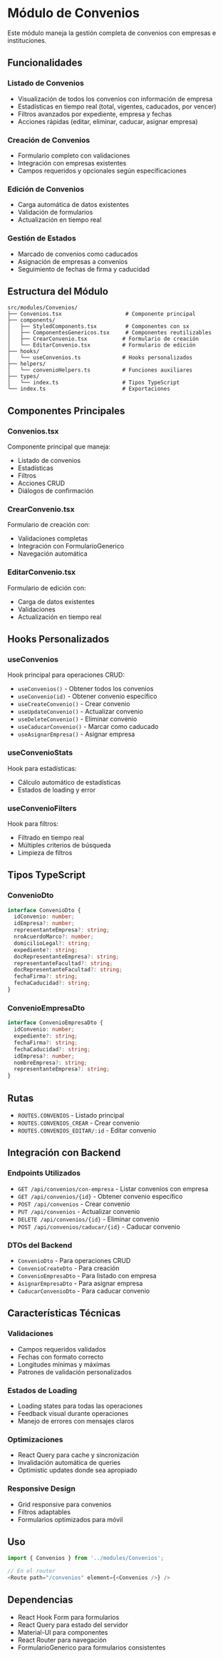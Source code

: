 # Módulo de Convenios

Este módulo maneja la gestión completa de convenios con empresas e instituciones.

## Funcionalidades

### Listado de Convenios

- Visualización de todos los convenios con información de empresa
- Estadísticas en tiempo real (total, vigentes, caducados, por vencer)
- Filtros avanzados por expediente, empresa y fechas
- Acciones rápidas (editar, eliminar, caducar, asignar empresa)

### Creación de Convenios

- Formulario completo con validaciones
- Integración con empresas existentes
- Campos requeridos y opcionales según especificaciones

### Edición de Convenios

- Carga automática de datos existentes
- Validación de formularios
- Actualización en tiempo real

### Gestión de Estados

- Marcado de convenios como caducados
- Asignación de empresas a convenios
- Seguimiento de fechas de firma y caducidad

## Estructura del Módulo

```
src/modules/Convenios/
├── Convenios.tsx                    # Componente principal
├── components/
│   ├── StyledComponents.tsx         # Componentes con sx
│   ├── ComponentesGenericos.tsx     # Componentes reutilizables
│   ├── CrearConvenio.tsx           # Formulario de creación
│   └── EditarConvenio.tsx          # Formulario de edición
├── hooks/
│   └── useConvenios.ts             # Hooks personalizados
├── helpers/
│   └── convenioHelpers.ts          # Funciones auxiliares
├── types/
│   └── index.ts                    # Tipos TypeScript
└── index.ts                        # Exportaciones
```

## Componentes Principales

### Convenios.tsx

Componente principal que maneja:

- Listado de convenios
- Estadísticas
- Filtros
- Acciones CRUD
- Diálogos de confirmación

### CrearConvenio.tsx

Formulario de creación con:

- Validaciones completas
- Integración con FormularioGenerico
- Navegación automática

### EditarConvenio.tsx

Formulario de edición con:

- Carga de datos existentes
- Validaciones
- Actualización en tiempo real

## Hooks Personalizados

### useConvenios

Hook principal para operaciones CRUD:

- `useConvenios()` - Obtener todos los convenios
- `useConvenio(id)` - Obtener convenio específico
- `useCreateConvenio()` - Crear convenio
- `useUpdateConvenio()` - Actualizar convenio
- `useDeleteConvenio()` - Eliminar convenio
- `useCaducarConvenio()` - Marcar como caducado
- `useAsignarEmpresa()` - Asignar empresa

### useConvenioStats

Hook para estadísticas:

- Cálculo automático de estadísticas
- Estados de loading y error

### useConvenioFilters

Hook para filtros:

- Filtrado en tiempo real
- Múltiples criterios de búsqueda
- Limpieza de filtros

## Tipos TypeScript

### ConvenioDto

```typescript
interface ConvenioDto {
  idConvenio: number;
  idEmpresa?: number;
  representanteEmpresa?: string;
  nroAcuerdoMarco?: number;
  domicilioLegal?: string;
  expediente?: string;
  docRepresentanteEmpresa?: string;
  representanteFacultad?: string;
  docRepresentanteFacultad?: string;
  fechaFirma?: string;
  fechaCaducidad?: string;
}
```

### ConvenioEmpresaDto

```typescript
interface ConvenioEmpresaDto {
  idConvenio: number;
  expediente?: string;
  fechaFirma?: string;
  fechaCaducidad?: string;
  idEmpresa?: number;
  nombreEmpresa?: string;
  representanteEmpresa?: string;
}
```

## Rutas

- `ROUTES.CONVENIOS` - Listado principal
- `ROUTES.CONVENIOS_CREAR` - Crear convenio
- `ROUTES.CONVENIOS_EDITAR/:id` - Editar convenio

## Integración con Backend

### Endpoints Utilizados

- `GET /api/convenios/con-empresa` - Listar convenios con empresa
- `GET /api/convenios/{id}` - Obtener convenio específico
- `POST /api/convenios` - Crear convenio
- `PUT /api/convenios` - Actualizar convenio
- `DELETE /api/convenios/{id}` - Eliminar convenio
- `POST /api/convenios/caducar/{id}` - Caducar convenio

### DTOs del Backend

- `ConvenioDto` - Para operaciones CRUD
- `ConvenioCreateDto` - Para creación
- `ConvenioEmpresaDto` - Para listado con empresa
- `AsignarEmpresaDto` - Para asignar empresa
- `CaducarConvenioDto` - Para caducar convenio

## Características Técnicas

### Validaciones

- Campos requeridos validados
- Fechas con formato correcto
- Longitudes mínimas y máximas
- Patrones de validación personalizados

### Estados de Loading

- Loading states para todas las operaciones
- Feedback visual durante operaciones
- Manejo de errores con mensajes claros

### Optimizaciones

- React Query para cache y sincronización
- Invalidación automática de queries
- Optimistic updates donde sea apropiado

### Responsive Design

- Grid responsive para convenios
- Filtros adaptables
- Formularios optimizados para móvil

## Uso

```typescript
import { Convenios } from '../modules/Convenios';

// En el router
<Route path="/convenios" element={<Convenios />} />
```

## Dependencias

- React Hook Form para formularios
- React Query para estado del servidor
- Material-UI para componentes
- React Router para navegación
- FormularioGenerico para formularios consistentes
